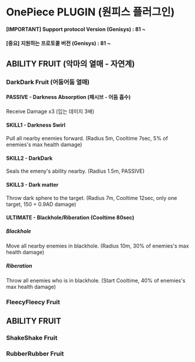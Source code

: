 # OnePiece PLUGIN (원피스 플러그인)

#### [IMPORTANT] Support protocol Version (Genisys) : 81 ~
#### [중요] 지원하는 프로토콜 버전 (Genisys) : 81 ~

## ABILITY FRUIT (악마의 열매 - 자연계)
### DarkDark Fruit (어둠어둠 열매)
#### PASSIVE - Darkness Absorption (패시브 - 어둠 흡수)
Receive Damage x3 (입는 데미지 3배)
#### SKILL1 - Darkness Swirl
Pull all nearby enemies forward. (Radius 5m, Cooltime 7sec, 5% of enemies's max health damage)
#### SKILL2 - DarkDark
Seals the emeny's ability nearby. (Radius 1.5m, PASSIVE)
#### SKILL3 - Dark matter
Throw dark sphere to the target. (Radius 7m, Cooltime 12sec, only one target, 150 + 0.9AD damage)
#### ULTIMATE - Blackhole/Riberation (Cooltime 80sec)
##### Blackhole
Move all nearby enemies in blackhole. (Radius 10m, 30% of enemies's max health damage)
##### Riberation
Throw all enemies who is in blackhole. (Start Cooltime, 40% of enemies's max health damage)

### FleecyFleecy Fruit


## ABILITY FRUIT
### ShakeShake Fruit

### RubberRubber Fruit
